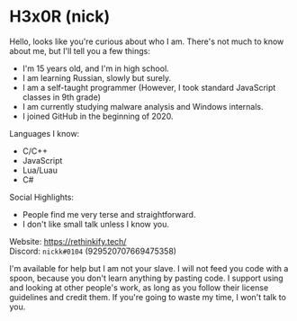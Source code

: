 # H3x0R (nick)
Hello, looks like you're curious about who I am. There's not much to know about me, but I'll tell you a few things:
- I'm 15 years old, and I'm in high school.    
- I am learning Russian, slowly but surely.    
- I am a self-taught programmer (However, I took standard JavaScript classes in 9th grade)     
- I am currently studying malware analysis and Windows internals.    
- I joined GitHub in the beginning of 2020.    

Languages I know:
- C/C++
- JavaScript
- Lua/Luau
- C#

Social Highlights:
- People find me very terse and straightforward.    
- I don't like small talk unless I know you.     

Website: https://rethinkify.tech/    
Discord: `nickk#0104` (929520707669475358)

I'm available for help but I am not your slave. I will not feed you code with a spoon, because you don't learn anything by pasting code. I support using and looking at other people's work, as long as you follow their license guidelines and credit them. If you're going to waste my time, I won't talk to you.

<!--
**LegitH3x0R/LegitH3x0R** is a ✨ _special_ ✨ repository because its `README.md` (this file) appears on your GitHub profile.

Here are some ideas to get you started:

- 🔭 I’m currently working on ...
- 🌱 I’m currently learning ...
- 👯 I’m looking to collaborate on ...
- 🤔 I’m looking for help with ...
- 💬 Ask me about ...
- 📫 How to reach me: ...
- 😄 Pronouns: ...
- ⚡ Fun fact: ...
-->
